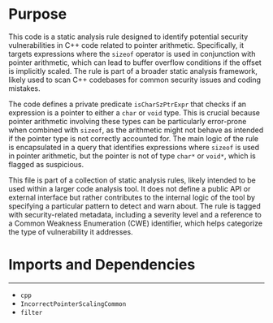 # Purpose
This code is a static analysis rule designed to identify potential security vulnerabilities in C++ code related to pointer arithmetic. Specifically, it targets expressions where the `sizeof` operator is used in conjunction with pointer arithmetic, which can lead to buffer overflow conditions if the offset is implicitly scaled. The rule is part of a broader static analysis framework, likely used to scan C++ codebases for common security issues and coding mistakes.

The code defines a private predicate `isCharSzPtrExpr` that checks if an expression is a pointer to either a `char` or `void` type. This is crucial because pointer arithmetic involving these types can be particularly error-prone when combined with `sizeof`, as the arithmetic might not behave as intended if the pointer type is not correctly accounted for. The main logic of the rule is encapsulated in a query that identifies expressions where `sizeof` is used in pointer arithmetic, but the pointer is not of type `char*` or `void*`, which is flagged as suspicious.

This file is part of a collection of static analysis rules, likely intended to be used within a larger code analysis tool. It does not define a public API or external interface but rather contributes to the internal logic of the tool by specifying a particular pattern to detect and warn about. The rule is tagged with security-related metadata, including a severity level and a reference to a Common Weakness Enumeration (CWE) identifier, which helps categorize the type of vulnerability it addresses.
# Imports and Dependencies

---
- `cpp`
- `IncorrectPointerScalingCommon`
- `filter`


